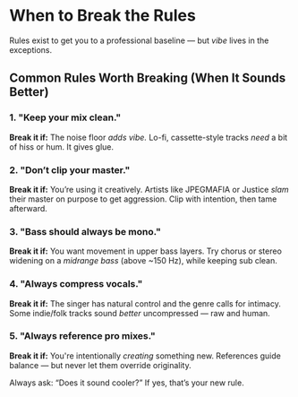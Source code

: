 # When to Break the Rules

Rules exist to get you to a professional baseline — but *vibe* lives in the exceptions.

## Common Rules Worth Breaking (When It Sounds Better)

### 1. "Keep your mix clean."
**Break it if:** The noise floor *adds vibe.* Lo-fi, cassette-style tracks *need* a bit of hiss or hum. It gives glue.

### 2. "Don’t clip your master."
**Break it if:** You’re using it creatively. Artists like JPEGMAFIA or Justice *slam* their master on purpose to get aggression. Clip with intention, then tame afterward.

### 3. "Bass should always be mono."
**Break it if:** You want movement in upper bass layers. Try chorus or stereo widening on a *midrange bass* (above ~150 Hz), while keeping sub clean.

### 4. "Always compress vocals."
**Break it if:** The singer has natural control and the genre calls for intimacy. Some indie/folk tracks sound *better* uncompressed — raw and human.

### 5. "Always reference pro mixes."
**Break it if:** You're intentionally *creating* something new. References guide balance — but never let them override originality.

Always ask: “Does it sound cooler?” If yes, that’s your new rule.
